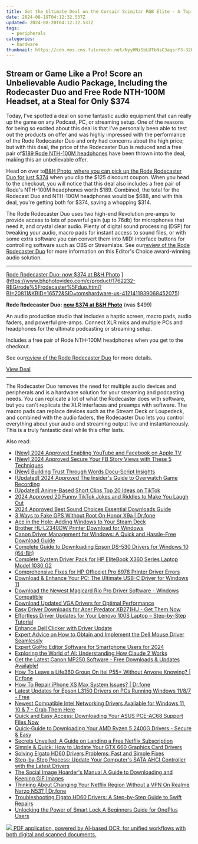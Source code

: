 ```yaml
---
title: Get the Ultimate Deal on the Corsair Scimitar RGB Elite - A Top-Tier MMO Gaming Mouse at Just $49!
date: 2024-08-19T04:12:32.537Z
updated: 2024-08-20T04:12:32.537Z
tags:
  - peripherals
categories:
  - hardware
thumbnail: https://cdn.mos.cms.futurecdn.net/NyyHNiSbLUTbNsC3aqsrY3-320-80.jpg
---
```


## Stream or Game Like a Pro! Score an Unbelievable Audio Package, Including the Rodecaster Duo and Free Rode NTH-100M Headset, at a Steal for Only $374

Today, I've spotted a deal on some fantastic audio equipment that can really up the game on any Podcast, PC, or streaming setup. One of the reasons for being so excited about this deal is that I've personally been able to test out the products on offer and was highly impressed with the performance of the Rode Rodecaster Duo and only had concerns about the high price; but with this deal, the price of the Rodecaster Duo is reduced and a free pair of[$189 Rode NTH-100M headphones](https://www.bhphotovideo.com/c/product/1736508-REG/rode%5Fnth%5F100m%5Fprofessional%5Fclosed%5Fback%5Fover%5Fear.html?BI=20811&KBID=16572&SID=tomshardware-us-1395232693852734180) have been thrown into the deal, making this an unbelievable offer.

 Head on over to[B&H Photo, where you can pick up the Rode Rodecaster Duo for just $374](https://www.bhphotovideo.com/c/product/1762232-REG/rode%5Frodecaster%5Fduo.html?BI=20811&KBID=16572&SID=tomshardware-us-9550360928611810007) when you clip the $125 discount coupon. When you head to the checkout, you will notice that this deal also includes a free pair of Rode's NTH-100M headphones worth $189\. Combined, the total for the Rodecast Duo and NTH-100M headphones would be $688, and with this deal, you're getting both for $374, saving a whopping $314.

 The Rode Rodecaster Duo uses two high-end Revolution pre-amps to provide access to lots of powerful gain (up to 76db) for microphones that need it, and crystal clear audio. Plenty of digital sound processing (DSP) for tweaking your audio, macro pads for instant access to sound files, or with some extra software you can convert them into MIDI interface buttons for controlling software such as OBS or Streamlabs. See our[review of the Rode Rodecaster Duo](https://tools.techidaily.com) for more information on this Editor's Choice award-winning audio solution.

---

[Rode Rodecaster Duo: now $374 at B&amp;H Photo](https://cdn.mos.cms.futurecdn.net/mqoC7Ry4RxPoYY5iKafFfU-200-100.png "Rode Rodecaster Duo: now $374 at B&amp;H Photo") ](https://www.bhphotovideo.com/c/product/1762232-REG/rode%5Frodecaster%5Fduo.html?BI=20811&KBID=16572&SID=tomshardware-us-4121411939068452075)

**Rode Rodecaster Duo:** [**now $374 at B&H Photo**](https://www.bhphotovideo.com/c/product/1762232-REG/rode%5Frodecaster%5Fduo.html?BI=20811&KBID=16572&SID=tomshardware-us-1455225417336346865) (was $499)  
  
 An audio production studio that includes a haptic screen, macro pads, audio faders, and powerful pre-amps. Connect XLR mics and multiple PCs and headphones for the ultimate podcasting or streaming setup.  
  
 Includes a free pair of Rode NTH-100M headphones when you get to the checkout.

 See our[review of the Rode Rodecaster Duo](https://tools.techidaily.com) for more details.

[View Deal](https://www.bhphotovideo.com/c/product/1762232-REG/rode%5Frodecaster%5Fduo.html?BI=20811&KBID=16572&SID=tomshardware-us-4121411939068452075)

---

 The Rodecaster Duo removes the need for multiple audio devices and peripherals and is a hardware solution for your streaming and podcasting needs. You can replicate a lot of what the Rodecaster does with software, but you can't replicate the XLR interfaces and preamps with software. The macro pads can replace devices such as the Stream Deck or Loupedeck, and combined with the audio faders, the Rodecaster Duo lets you control everything about your audio and streaming output live and instantaneously. This is a truly fantastic deal while this offer lasts.

<ins class="adsbygoogle"
     style="display:block"
     data-ad-format="autorelaxed"
     data-ad-client="ca-pub-7571918770474297"
     data-ad-slot="1223367746"></ins>



<ins class="adsbygoogle"
     style="display:block"
     data-ad-client="ca-pub-7571918770474297"
     data-ad-slot="8358498916"
     data-ad-format="auto"
     data-full-width-responsive="true"></ins>

<span class="atpl-alsoreadstyle">Also read:</span>
<div><ul>
<li><a href="https://facebook-video-recording.techidaily.com/new-2024-approved-enabling-youtube-and-facebook-on-apple-tv/"><u>[New] 2024 Approved  Enabling YouTube and Facebook on Apple TV</u></a></li>
<li><a href="https://facebook-video-files.techidaily.com/new-2024-approved-secure-your-fb-story-views-with-these-5-techniques/"><u>[New] 2024 Approved  Secure Your FB Story Views with These 5 Techniques</u></a></li>
<li><a href="https://fox-http.techidaily.com/new-building-trust-through-words-docu-script-insights/"><u>[New] Building Trust Through Words  Docu-Script Insights</u></a></li>
<li><a href="https://visual-screen-recording.techidaily.com/updated-2024-approved-the-insiders-guide-to-overwatch-game-recording/"><u>[Updated] 2024 Approved  The Insider's Guide to Overwatch Game Recording</u></a></li>
<li><a href="https://tiktok-videos.techidaily.com/updated-anime-based-short-clips-top-20-ideas-on-tiktok/"><u>[Updated] Anime-Based Short Clips  Top 20 Ideas on TikTok</u></a></li>
<li><a href="https://tiktok-clips.techidaily.com/2024-approved-20-funny-tiktok-jokes-and-riddles-to-make-you-laugh-out/"><u>2024 Approved  20 Funny TikTok Jokes and Riddles to Make You Laugh Out</u></a></li>
<li><a href="https://fox-info.techidaily.com/2024-approved-best-sound-choices-essential-downloads-guide/"><u>2024 Approved  Best Sound Choices  Essential Downloads Guide</u></a></li>
<li><a href="https://location-fake.techidaily.com/3-ways-to-fake-gps-without-root-on-honor-x9a-drfone-by-drfone-virtual-android/"><u>3 Ways to Fake GPS Without Root On Honor X9a | Dr.fone</u></a></li>
<li><a href="https://games-able.techidaily.com/ace-in-the-hole-adding-windows-to-your-steam-deck/"><u>Ace in the Hole: Adding Windows to Your Steam Deck</u></a></li>
<li><a href="https://hardware-updates.techidaily.com/brother-hl-l2340dw-printer-download-for-windows/"><u>Brother HL-L2340DW Printer Download for Windows</u></a></li>
<li><a href="https://hardware-updates.techidaily.com/canon-driver-management-for-windows-a-quick-and-hassle-free-download-guide/"><u>Canon Driver Management for Windows: A Quick and Hassle-Free Download Guide</u></a></li>
<li><a href="https://hardware-updates.techidaily.com/complete-guide-to-downloading-epson-ds-530-drivers-for-windows-10-64-bit/"><u>Complete Guide to Downloading Epson DS-530 Drivers for Windows 10 (64-Bit)</u></a></li>
<li><a href="https://hardware-updates.techidaily.com/complete-system-driver-pack-for-hp-elitebook-x360-series-laptop-model-1030-g2/"><u>Complete System Driver Pack for HP EliteBook X360 Series Laptop Model 1030 G2</u></a></li>
<li><a href="https://hardware-updates.techidaily.com/comprehensive-fixes-for-hp-officejet-pro-6978-printer-driver-errors/"><u>Comprehensive Fixes for HP Officejet Pro 6978 Printer Driver Errors</u></a></li>
<li><a href="https://hardware-updates.techidaily.com/download-and-enhance-your-pc-the-ultimate-usb-c-driver-for-windows-11/"><u>Download & Enhance Your PC: The Ultimate USB-C Driver for Windows 11</u></a></li>
<li><a href="https://hardware-updates.techidaily.com/download-the-newest-magicard-rio-pro-driver-software-windows-compatible/"><u>Download the Newest Magicard Rio Pro Driver Software - Windows Compatible</u></a></li>
<li><a href="https://hardware-updates.techidaily.com/download-updated-vga-drivers-for-optimal-performance/"><u>Download Updated VGA Drivers for Optimal Performance</u></a></li>
<li><a href="https://hardware-updates.techidaily.com/1722964787698-easy-driver-downloads-for-acer-predator-xb271hu-get-them-now/"><u>Easy Driver Downloads for Acer Predator XB271HU - Get Them Now</u></a></li>
<li><a href="https://hardware-updates.techidaily.com/effortless-driver-updates-for-your-lenovo-100s-laptop-step-by-step-tutorial/"><u>Effortless Driver Updates for Your Lenovo 100S Laptop – Step-by-Step Tutorial</u></a></li>
<li><a href="https://driver-error.techidaily.com/enhance-dell-clicker-with-driver-update/"><u>Enhance Dell Clicker with Driver Update</u></a></li>
<li><a href="https://hardware-updates.techidaily.com/expert-advice-on-how-to-obtain-and-implement-the-dell-mouse-driver-seamlessly/"><u>Expert Advice on How to Obtain and Implement the Dell Mouse Driver Seamlessly</u></a></li>
<li><a href="https://some-techniques.techidaily.com/expert-gopro-editor-software-for-smartphone-users-for-2024/"><u>Expert GoPro Editor Software for Smartphone Users for 2024</u></a></li>
<li><a href="https://tech-haven.techidaily.com/exploring-the-world-of-ai-understanding-how-claude-2-works/"><u>Exploring the World of AI: Understanding How Claude 2 Works</u></a></li>
<li><a href="https://hardware-updates.techidaily.com/get-the-latest-canon-mp250-software-free-downloads-and-updates-available/"><u>Get the Latest Canon MP250 Software - Free Downloads & Updates Available!</u></a></li>
<li><a href="https://review-topics.techidaily.com/how-to-leave-a-life360-group-on-itel-p55plus-without-anyone-knowing-drfone-by-drfone-virtual-android/"><u>How To Leave a Life360 Group On Itel P55+ Without Anyone Knowing? | Dr.fone</u></a></li>
<li><a href="https://blog-min.techidaily.com/how-to-repair-iphone-xs-max-system-issues-drfone-by-drfone-ios-system-repair-ios-system-repair/"><u>How To Repair iPhone XS Max System Issues? | Dr.fone</u></a></li>
<li><a href="https://hardware-updates.techidaily.com/latest-updates-for-epson-l3150-drivers-on-pcs-running-windows-1187-free/"><u>Latest Updates for Epson L3150 Drivers on PCs Running Windows 11/8/7 - Free</u></a></li>
<li><a href="https://hardware-updates.techidaily.com/newest-compatible-intel-networking-drivers-available-for-windows-11-10-and-7-grab-them-here/"><u>Newest Compatible Intel Networking Drivers Available for Windows 11, 10 & 7 - Grab Them Here</u></a></li>
<li><a href="https://hardware-updates.techidaily.com/1722973860597-quick-and-easy-access-downloading-your-asus-pce-ac68-support-files-now/"><u>Quick and Easy Access: Downloading Your ASUS PCE-AC68 Support Files Now</u></a></li>
<li><a href="https://hardware-updates.techidaily.com/quick-guide-to-downloading-your-amd-ryzen-5-2400g-drivers-secure-and-easy/"><u>Quick-Guide to Downloading Your AMD Ryzen 5 2400G Drivers - Secure & Easy</u></a></li>
<li><a href="https://techtrends.techidaily.com/secrets-unveiled-a-guide-on-landing-a-free-netflix-subscription/"><u>Secrets Unveiled: A Guide on Landing a Free Netflix Subscription</u></a></li>
<li><a href="https://hardware-updates.techidaily.com/simple-and-quick-how-to-update-your-gtx-660-graphics-card-drivers/"><u>Simple & Quick: How to Update Your GTX 660 Graphics Card Drivers</u></a></li>
<li><a href="https://hardware-updates.techidaily.com/solving-elgato-hd60-drivers-problems-fast-and-simple-fixes/"><u>Solving Elgato HD60 Drivers Problems: Fast and Simple Fixes</u></a></li>
<li><a href="https://hardware-updates.techidaily.com/step-by-step-process-update-your-computers-sata-ahci-controller-with-the-latest-drivers/"><u>Step-by-Step Process: Update Your Computer's SATA AHCI Controller with the Latest Drivers</u></a></li>
<li><a href="https://twitter-videos.techidaily.com/the-social-image-hoarders-manual-a-guide-to-downloading-and-keeping-gif-images/"><u>The Social Image Hoarder's Manual  A Guide to Downloading and Keeping GIF Images</u></a></li>
<li><a href="https://fake-location.techidaily.com/thinking-about-changing-your-netflix-region-without-a-vpn-on-realme-narzo-n53-drfone-by-drfone-virtual-android/"><u>Thinking About Changing Your Netflix Region Without a VPN On Realme Narzo N53? | Dr.fone</u></a></li>
<li><a href="https://hardware-updates.techidaily.com/troubleshooting-elgato-hd60-drivers-a-step-by-step-guide-to-swift-repairs/"><u>Troubleshooting Elgato HD60 Drivers: A Step-by-Step Guide to Swift Repairs</u></a></li>
<li><a href="https://easy-unlock-android.techidaily.com/unlocking-the-power-of-smart-lock-a-beginners-guide-for-oneplus-users-by-drfone-android/"><u>Unlocking the Power of Smart Lock A Beginners Guide for OnePlus Users</u></a></li>
</ul></div>

<!-- affiliate ads begin -->
<a href="https://checkout.abbyy.com/order/checkout.php?PRODS=39254762&QTY=1&AFFILIATE=108875&CART=1"> <img src="https://secure.avangate.com/images/merchant/0e5fb5c76fca16adbee503c9aff393cd/products/11_FR-Badges-NEW-FR-Standard-16-WIN-200.png" border="0"> PDF application, powered by AI-based OCR, for unified workflows with both digital and scanned documents. </a>
<!-- affiliate ads end -->